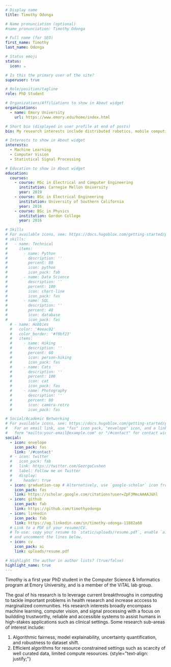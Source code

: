 ```yaml
---
# Display name
title: Timothy Odonga

# Name pronunciation (optional)
#name_pronunciation: Timothy Odonga

# Full name (for SEO)
first_name: Timothy
last_name: Odonga

# Status emoji
status:
  icon: ☕️

# Is this the primary user of the site?
superuser: true

# Role/position/tagline
role: PhD Student

# Organizations/Affiliations to show in About widget
organizations:
  - name: Emory University
    url: https://www.emory.edu/home/index.html

# Short bio (displayed in user profile at end of posts)
bio: My research interests include distributed robotics, mobile computing and programmable matter.

# Interests to show in About widget
interests:
  - Machine Learning
  - Computer Vision
  - Statistical Signal Processing

# Education to show in About widget
education:
  courses:
    - course: MSc in Electrical and Computer Engineering
      institution: Carnegie Mellon University
      year: 2019
    - course: BSc in Electrical Engineering
      institution: University of Southern California
      year: 2016
    - course: BSc in Physics
      institution: Gordon College
      year: 2016

# Skills
# For available icons, see: https://docs.hugoblox.com/getting-started/page-builder/#icons
# skills:
#   - name: Technical
#     items:
#       - name: Python
#         description: ''
#         percent: 80
#         icon: python
#         icon_pack: fab
#       - name: Data Science
#         description: ''
#         percent: 100
#         icon: chart-line
#         icon_pack: fas
#       - name: SQL
#         description: ''
#         percent: 40
#         icon: database
#         icon_pack: fas
  # - name: Hobbies
  #   color: '#eeac02'
  #   color_border: '#f0bf23'
  #   items:
  #     - name: Hiking
  #       description: ''
  #       percent: 60
  #       icon: person-hiking
  #       icon_pack: fas
  #     - name: Cats
  #       description: ''
  #       percent: 100
  #       icon: cat
  #       icon_pack: fas
  #     - name: Photography
  #       description: ''
  #       percent: 80
  #       icon: camera-retro
  #       icon_pack: fas

# Social/Academic Networking
# For available icons, see: https://docs.hugoblox.com/getting-started/page-builder/#icons
#   For an email link, use "fas" icon pack, "envelope" icon, and a link in the
#   form "mailto:your-email@example.com" or "/#contact" for contact widget.
social:
  - icon: envelope
    icon_pack: fas
    link: '/#contact'
  # - icon: twitter
  #   icon_pack: fab
  #   link: https://twitter.com/GeorgeCushen
  #   label: Follow me on Twitter
  #   display:
  #     header: true
  - icon: graduation-cap # Alternatively, use `google-scholar` icon from `ai` icon pack
    icon_pack: fas
    link: https://scholar.google.com/citations?user=ZpF3MmcAAAAJ&hl
  - icon: github
    icon_pack: fab
    link: https://github.com/timothyodonga
  - icon: linkedin
    icon_pack: fab
    link: https://ug.linkedin.com/in/timothy-odonga-11882a60
  # Link to a PDF of your resume/CV.
  # To use: copy your resume to `static/uploads/resume.pdf`, enable `ai` icons in `params.yaml`,
  # and uncomment the lines below.
  - icon: cv
    icon_pack: ai
    link: uploads/resume.pdf

# Highlight the author in author lists? (true/false)
highlight_name: true
---
```

Timothy is a first year PhD student in the Computer Science & Informatics program at Emory University, and is a member of the ViTAL lab group. 

The goal of his research is to leverage current breakthroughs in computing to tackle important problems in health research and increase acccess to marginalized communities. His research interests broadly encompass machine learning, computer vision, and signal processing with a focus on buildding trustworthy, reliable and accessible systems to assist humans in high-stakes applications such as clinical settings. Some research sub-areas of interest include:

1. Algorithmic fairness, model explainability, uncertainty quantification, and robustness to dataset shift.
2. Efficient algorithms for resource constrained settings such as scarcity of well curated data, limited compute resources.
{style="text-align: justify;"}
